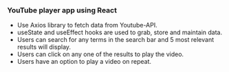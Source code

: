 ### YouTube player app using React
* Use Axios library to fetch data from Youtube-API.
* useState and useEffect hooks are used to grab, store and maintain data.
* Users can search for any terms in the search bar and 5 most relevant results will display.
* Users can click on any one of the results to play the video.
* Users have an option to play a video on repeat.
